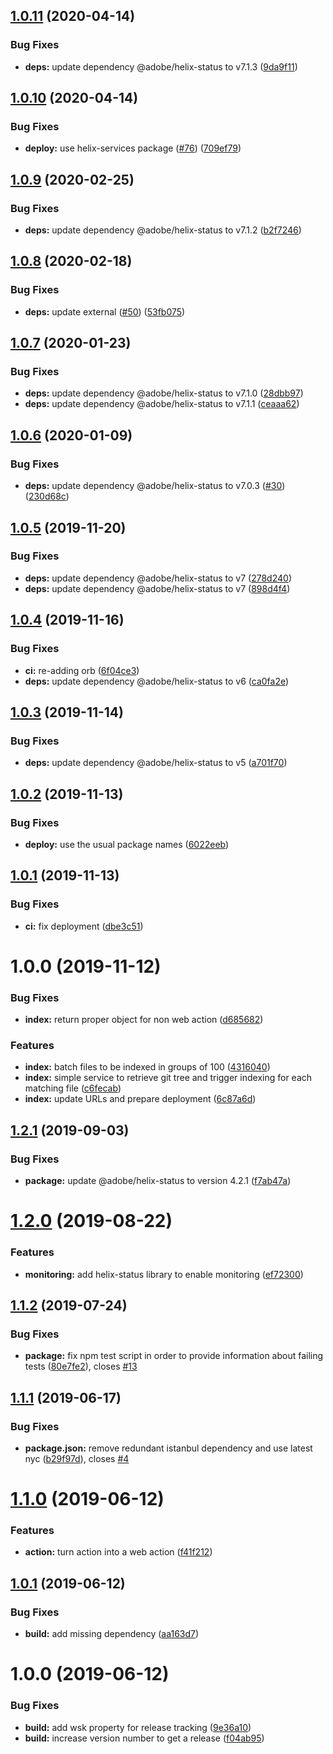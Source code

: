 ## [1.0.11](https://github.com/adobe/helix-index-tree/compare/v1.0.10...v1.0.11) (2020-04-14)


### Bug Fixes

* **deps:** update dependency @adobe/helix-status to v7.1.3 ([9da9f11](https://github.com/adobe/helix-index-tree/commit/9da9f1164d9f51586e894cf5fcda7497a1505eeb))

## [1.0.10](https://github.com/adobe/helix-index-tree/compare/v1.0.9...v1.0.10) (2020-04-14)


### Bug Fixes

* **deploy:** use helix-services package ([#76](https://github.com/adobe/helix-index-tree/issues/76)) ([709ef79](https://github.com/adobe/helix-index-tree/commit/709ef79575745d40a4191dcfa93e8bddff7ff3ce))

## [1.0.9](https://github.com/adobe/helix-index-tree/compare/v1.0.8...v1.0.9) (2020-02-25)


### Bug Fixes

* **deps:** update dependency @adobe/helix-status to v7.1.2 ([b2f7246](https://github.com/adobe/helix-index-tree/commit/b2f7246c5ba6fa1dc0cdabe89b28aa0941420ad0))

## [1.0.8](https://github.com/adobe/helix-index-tree/compare/v1.0.7...v1.0.8) (2020-02-18)


### Bug Fixes

* **deps:** update external ([#50](https://github.com/adobe/helix-index-tree/issues/50)) ([53fb075](https://github.com/adobe/helix-index-tree/commit/53fb075c807ba3e01f7b098d19c054e0d645a219))

## [1.0.7](https://github.com/adobe/helix-index-tree/compare/v1.0.6...v1.0.7) (2020-01-23)


### Bug Fixes

* **deps:** update dependency @adobe/helix-status to v7.1.0 ([28dbb97](https://github.com/adobe/helix-index-tree/commit/28dbb973203c9ddfd3213c2fa4d52f34576934a7))
* **deps:** update dependency @adobe/helix-status to v7.1.1 ([ceaaa62](https://github.com/adobe/helix-index-tree/commit/ceaaa620bd0a7f8892644d8f1322203da8376b9d))

## [1.0.6](https://github.com/adobe/helix-index-tree/compare/v1.0.5...v1.0.6) (2020-01-09)


### Bug Fixes

* **deps:** update dependency @adobe/helix-status to v7.0.3 ([#30](https://github.com/adobe/helix-index-tree/issues/30)) ([230d68c](https://github.com/adobe/helix-index-tree/commit/230d68cb60b841084d532ac80adb42d23b61bfd5))

## [1.0.5](https://github.com/adobe/helix-index-tree/compare/v1.0.4...v1.0.5) (2019-11-20)


### Bug Fixes

* **deps:** update dependency @adobe/helix-status to v7 ([278d240](https://github.com/adobe/helix-index-tree/commit/278d240eca062703005e5fbac6e4f5fad3978b9e))
* **deps:** update dependency @adobe/helix-status to v7 ([898d4f4](https://github.com/adobe/helix-index-tree/commit/898d4f4ca0577fb900c5c210ab7e89e1fb05ee6a))

## [1.0.4](https://github.com/adobe/helix-index-tree/compare/v1.0.3...v1.0.4) (2019-11-16)


### Bug Fixes

* **ci:** re-adding orb ([6f04ce3](https://github.com/adobe/helix-index-tree/commit/6f04ce3))
* **deps:** update dependency @adobe/helix-status to v6 ([ca0fa2e](https://github.com/adobe/helix-index-tree/commit/ca0fa2e))

## [1.0.3](https://github.com/adobe/helix-index-tree/compare/v1.0.2...v1.0.3) (2019-11-14)


### Bug Fixes

* **deps:** update dependency @adobe/helix-status to v5 ([a701f70](https://github.com/adobe/helix-index-tree/commit/a701f70))

## [1.0.2](https://github.com/adobe/helix-index-tree/compare/v1.0.1...v1.0.2) (2019-11-13)


### Bug Fixes

* **deploy:** use the usual package names ([6022eeb](https://github.com/adobe/helix-index-tree/commit/6022eeb))

## [1.0.1](https://github.com/adobe/helix-index-tree/compare/v1.0.0...v1.0.1) (2019-11-13)


### Bug Fixes

* **ci:** fix deployment ([dbe3c51](https://github.com/adobe/helix-index-tree/commit/dbe3c51))

# 1.0.0 (2019-11-12)


### Bug Fixes

* **index:** return proper object for non web action ([d685682](https://github.com/adobe/helix-index-tree/commit/d685682))


### Features

* **index:** batch files to be indexed in groups of 100 ([4316040](https://github.com/adobe/helix-index-tree/commit/4316040))
* **index:** simple service to retrieve git tree and trigger indexing for each matching file ([c6fecab](https://github.com/adobe/helix-index-tree/commit/c6fecab))
* **index:** update URLs and prepare deployment ([6c87a6d](https://github.com/adobe/helix-index-tree/commit/6c87a6d))

## [1.2.1](https://github.com/adobe/helix-service/compare/v1.2.0...v1.2.1) (2019-09-03)


### Bug Fixes

* **package:** update @adobe/helix-status to version 4.2.1 ([f7ab47a](https://github.com/adobe/helix-service/commit/f7ab47a))

# [1.2.0](https://github.com/adobe/helix-service/compare/v1.1.2...v1.2.0) (2019-08-22)


### Features

* **monitoring:** add helix-status library to enable monitoring ([ef72300](https://github.com/adobe/helix-service/commit/ef72300))

## [1.1.2](https://github.com/adobe/helix-service/compare/v1.1.1...v1.1.2) (2019-07-24)


### Bug Fixes

* **package:** fix npm test script in order to provide information about failing tests ([80e7fe2](https://github.com/adobe/helix-service/commit/80e7fe2)), closes [#13](https://github.com/adobe/helix-service/issues/13)

## [1.1.1](https://github.com/adobe/helix-service/compare/v1.1.0...v1.1.1) (2019-06-17)


### Bug Fixes

* **package.json:** remove redundant istanbul dependency and use latest nyc ([b29f97d](https://github.com/adobe/helix-service/commit/b29f97d)), closes [#4](https://github.com/adobe/helix-service/issues/4)

# [1.1.0](https://github.com/adobe/helix-service/compare/v1.0.1...v1.1.0) (2019-06-12)


### Features

* **action:** turn action into a web action ([f41f212](https://github.com/adobe/helix-service/commit/f41f212))

## [1.0.1](https://github.com/adobe/helix-service/compare/v1.0.0...v1.0.1) (2019-06-12)


### Bug Fixes

* **build:** add missing dependency ([aa163d7](https://github.com/adobe/helix-service/commit/aa163d7))

# 1.0.0 (2019-06-12)


### Bug Fixes

* **build:** add wsk property for release tracking ([9e36a10](https://github.com/adobe/helix-service/commit/9e36a10))
* **build:** increase version number to get a release ([f04ab95](https://github.com/adobe/helix-service/commit/f04ab95))
